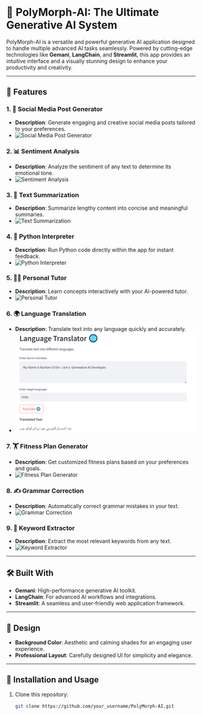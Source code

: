 # 🌟 PolyMorph-AI: The Ultimate Generative AI System

PolyMorph-AI is a versatile and powerful generative AI application designed to handle multiple advanced AI tasks seamlessly. Powered by cutting-edge technologies like **Gemani**, **LangChain**, and **Streamlit**, this app provides an intuitive interface and a visually stunning design to enhance your productivity and creativity.

---

## 🚀 Features

### 1. 🎨 Social Media Post Generator
- **Description**: Generate engaging and creative social media posts tailored to your preferences.
- ![Social Media Post Generator](<insert_image_url_here>)

### 2. 📊 Sentiment Analysis
- **Description**: Analyze the sentiment of any text to determine its emotional tone.
- ![Sentiment Analysis](<insert_image_url_here>)

### 3. 📝 Text Summarization
- **Description**: Summarize lengthy content into concise and meaningful summaries.
- ![Text Summarization](<insert_image_url_here>)

### 4. 🐍 Python Interpreter
- **Description**: Run Python code directly within the app for instant feedback.
- ![Python Interpreter](<insert_image_url_here>)

### 5. 👨‍🏫 Personal Tutor
- **Description**: Learn concepts interactively with your AI-powered tutor.
- ![Personal Tutor](<insert_image_url_here>)

### 6. 🌍 Language Translation
- **Description**: Translate text into any language quickly and accurately.
- ![Language Translation](<https://github.com/burhangi/PolyMorph-AI/blob/main/Trasnslation1.png>)

### 7. 🏋️ Fitness Plan Generator
- **Description**: Get customized fitness plans based on your preferences and goals.
- ![Fitness Plan Generator](<insert_image_url_here>)

### 8. ✍️ Grammar Correction
- **Description**: Automatically correct grammar mistakes in your text.
- ![Grammar Correction](<insert_image_url_here>)

### 9. 🔑 Keyword Extractor
- **Description**: Extract the most relevant keywords from any text.
- ![Keyword Extractor](<insert_image_url_here>)

---

## 🛠️ Built With

- **Gemani**: High-performance generative AI toolkit.
- **LangChain**: For advanced AI workflows and integrations.
- **Streamlit**: A seamless and user-friendly web application framework.

---

## 🎨 Design

- **Background Color**: Aesthetic and calming shades for an engaging user experience.
- **Professional Layout**: Carefully designed UI for simplicity and elegance.

---

## 🔗 Installation and Usage

1. Clone this repository:  
   ```bash
   git clone https://github.com/your_username/PolyMorph-AI.git

